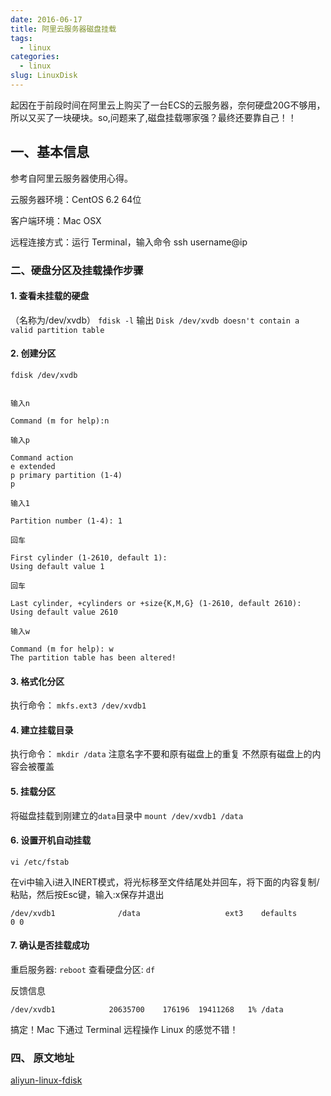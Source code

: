 ```yaml
---
date: 2016-06-17
title: 阿里云服务器磁盘挂载
tags: 
  - linux
categories: 
  - linux
slug: LinuxDisk
---
```

起因在于前段时间在阿里云上购买了一台ECS的云服务器，奈何硬盘20G不够用，所以又买了一块硬块。so,问题来了,磁盘挂载哪家强？最终还要靠自己！！

<!--more-->
## 一、基本信息

参考自阿里云服务器使用心得。

云服务器环境：CentOS 6.2 64位

客户端环境：Mac OSX

远程连接方式：运行 Terminal，输入命令 ssh username@ip

### 二、硬盘分区及挂载操作步骤

#### 1. 查看未挂载的硬盘
（名称为/dev/xvdb）
`fdisk -l`
输出
`Disk /dev/xvdb doesn't contain a valid partition table`

#### 2. 创建分区

`fdisk /dev/xvdb`

```

输入n

Command (m for help):n

输入p

Command action
e extended
p primary partition (1-4)
p

输入1

Partition number (1-4): 1

回车

First cylinder (1-2610, default 1):
Using default value 1

回车

Last cylinder, +cylinders or +size{K,M,G} (1-2610, default 2610):
Using default value 2610

输入w

Command (m for help): w
The partition table has been altered!
```

#### 3. 格式化分区

 执行命令： `mkfs.ext3 /dev/xvdb1`

#### 4. 建立挂载目录

执行命令： `mkdir /data`  注意名字不要和原有磁盘上的重复  不然原有磁盘上的内容会被覆盖

#### 5. 挂载分区

将磁盘挂载到刚建立的`data`目录中   `mount /dev/xvdb1 /data`

#### 6. 设置开机自动挂载

`vi /etc/fstab`

在vi中输入i进入INERT模式，将光标移至文件结尾处并回车，将下面的内容复制/粘贴，然后按Esc键，输入:x保存并退出

```
/dev/xvdb1              /data                   ext3    defaults        0 0
```

#### 7. 确认是否挂载成功

重启服务器: `reboot`
查看硬盘分区: `df`



反馈信息

```
/dev/xvdb1            20635700    176196  19411268   1% /data
```

搞定！Mac 下通过 Terminal 远程操作 Linux 的感觉不错！

### 四、 原文地址
[aliyun-linux-fdisk](http://www.cnblogs.com/dudu/archive/2012/12/07/aliyun-linux-fdisk.html)
